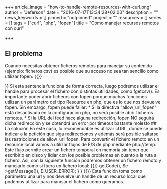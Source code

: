 +++
article_image = "how-to-handle-remote-resources-with-curl.png"
author = "Jeferson"
date = "2016-07-17T13:34:28+02:00"
description = ""
news_keywords = []
pinned = "notpinned"
project = ""
resources = []
series = []
tags = ["curl", "php", "fopen"]
title = "Cómo manejar recursos remotos con curl"

+++
## El problema
Cuando necesitas obtener ficheros remotos para manejar su contenido (ejemplo: ficheros csv) es posible que su acceso no sea tan sencillo como utilizar fopen:
{{<highlight php>}}
<?php
$handle = fopen($filename, "r") or die('could not open .' $filename);
{{</highlight>}}

Si esta sentencia funciona de forma correcta, luego podremos utilizar el handle para procesar el fichero con distintas utilidades, como fgetcsv(). Es importante poder abrir ficheros con fopen porque muchas funciones utilizan un parámetro del tipo Resource en php, que es lo que nos devuelve fopen.
Sin embargo, fopen puede fallar:

* Si la directiva "allow_url_fopen" está desactivada en la configuración php, no será posible abrir ficheros remotos.
* Si la URL del feed hace alguna redirección, fopen NO seguirá dicha redirección y se obtendrá un error por timeout bastante molesto

## La solución
En este caso, lo recomendable es utilizar cURL, donde se puede indicar a la petición que siga redirecciones y además será posible saltarse las restricciones de allow_url_fopen. Para convertir el fichero remoto en un resource local vamos a utilizar flujos de E/S de php mediante php://temp. Este flujo permite crear un fichero temporal en memoria sin tener que escribirlo en disco y lidiar con los posible problemas en cuanto a la ruta al fichero. Así, con la siguiente función podremos obtener un fichero remoto y manejarlo como si fuera un fichero local:
{{<highlight php>}}
<?php
function _curl($url){
 try {
  $file_handler = fopen('php://temp', 'w+');
  $ch = curl_init();
  if (FALSE === $ch)
   throw new Exception('failed to initialize');
  curl_setopt($ch, CURLOPT_URL, $url);
  curl_setopt($ch, CURLOPT_RETURNTRANSFER, 1);
  curl_setopt($ch, CURLOPT_FOLLOWLOCATION, 1);
  curl_setopt($ch, CURLOPT_FILE, $file_handler);
  //curl_setopt ($ch, CURLOPT_PORT , 8080);
  curl_setopt($ch, CURLOPT_TIMEOUT, 10); //timeout in seconds
  $content = curl_exec($ch);
  curl_close($ch);
  if (FALSE === $content)
   throw new Exception(curl_error($ch), curl_errno($ch));
  rewind($file_handler);
  return $file_handler;
 } catch(Exception $e) {
  trigger_error(sprintf(
   'Curl failed with error #%d: %s',
  $e->getCode(), $e->getMessage()),
   E_USER_ERROR);
 }
}
{{</highlight>}}

Esta función toma como parámetro una url y nos devuelve un handle de un recurso local que podemos utilizar para manejar el fichero como queramos.
